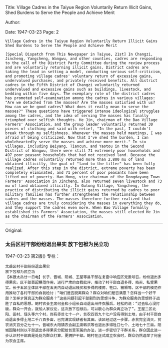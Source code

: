 Title: Village Cadres in the Taiyue Region Voluntarily Return Illicit Gains, Shed Burdens to Serve the People and Achieve Merit

Author:

Date: 1947-03-23
Page: 2

    Village Cadres in the Taiyue Region Voluntarily Return Illicit Gains
    Shed Burdens to Serve the People and Achieve Merit

    [Special Dispatch from This Newspaper in Taiyue, 21st] In Changzi, Jincheng, Yangcheng, Wangwu, and other counties, cadres are responding to the call of the District Party Committee during the review process and are voluntarily returning illicit gains. District cadres are taking the lead in setting a model, conducting serious self-criticism, and promoting village cadres' voluntary return of excessive gains, undervalued purchases, and privately received benefits. All district cadres in the Fifth District of Changzi voluntarily returned undervalued and excessive gains such as buildings, livestock, and bedding within five days. The exemplary role of the district cadres has promoted self-examination among the cadres in various villages: "Are we detached from the masses? Are the masses satisfied with us? How can we be good cadres? What does it really mean to serve the masses?" These questions have triggered intense ideological struggles among the cadres, and the idea of serving the masses has finally triumphed over selfish thoughts. He Jin, chairman of the Bao Village Farmers' Association, and the group leader voluntarily returned 30 pieces of clothing and said with relief, "In the past, I couldn't break through my selfishness. Whenever the masses held meetings, I was afraid of being criticized. Now that I've shed the burden, I can wholeheartedly serve the masses and achieve more merit." In six villages, including Beiyang, Tiancun, and Yaotou in the Second District of Wangwu, there were still 71 extremely poor households and 497 poor peasant households that had not received land. Because the village cadres voluntarily returned more than 2,800 mu of land obtained illicitly, the goal of "land to the tiller" has been fully realized. After this step in the district, extreme poverty has been completely eliminated, and 71 percent of poor peasants have been lifted out of poverty. Han Hong, vice chairman of the Dongdayang Town Farmers' Association in Jincheng, also returned seven livestock and 73 mu of land obtained illicitly. In Gulong Village, Yangcheng, the practice of distributing the illicit gains returned by cadres to poor military families has further strengthened the relationship between cadres and the masses. The masses therefore further realized that village cadres are truly considering the masses in everything they do, and they support the cadres even more. When Bao Village formally established its Farmers' Association, the masses still elected He Jin as the chairman of the Farmers' Association.



<hr /> 

Original: 


### 太岳区村干部纷纷退出果实  放下包袱为民立功

1947-03-23
第2版()
专栏：

    太岳区村干部纷纷退出果实
    放下包袱为民立功
    【本报太岳廿一日电】长子、晋城、阳城、王屋等县干部在复查中响应区党委号召，纷纷退出多得果实。区干部首起模范作用，进行严肃的自我批评，推动了村干部自退多得、贱买、私受果实。长子五区全体区干部在五天内自动退出贱买和多得的楼房、牲口、被褥等。区干部的模范作用推动了各村干部的自我检讨：“咱们是否脱离群众？群众对咱们是否满意？怎样当一个好干部？怎样才算真正为群众服务？”这些问题引起干部剧烈的思想斗争，为群众服务的思想终于战胜了自私的思想。鲍村农会主席何金和小组长自动退出卅件衣服后，轻松的说：“过去私心没打破，群众一开会，就怕人家议论，这次放下包袱后，可以歇心为群众再立功了”。王屋二区北阳、田村、瑶头等六个村，尚有赤贫七十一户，贫农四百九十七户没有得到土地，由于村干部自动退出多得土地二千八百多亩，已完满实现耕者有其田。该区经过这一步骤，赤贫完全消灭，贫农消灭百分之七十一。晋城东大阳镇农会副主席韩洪等也退出多得牲口七个、土地七十三亩。阳城固隆村则以干部退出多得果实分配给贫苦军属的办法，进一步密切了干群关系，群众因此进一步认识村干部真是处处为群众打算，更拥护干部。鲍村在正式成立农会时，群众仍然选举了何金为农会主席。
